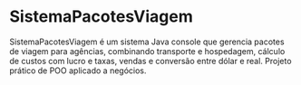 # SistemaPacotesViagem
SistemaPacotesViagem é um sistema Java console que gerencia pacotes de viagem para agências, combinando transporte e hospedagem, cálculo de custos com lucro e taxas, vendas e conversão entre dólar e real. Projeto prático de POO aplicado a negócios.
